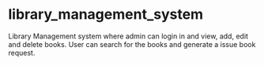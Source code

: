 # library_management_system
Library Management system where admin can login in and view, add, edit and delete books.
User can search for the books and generate a issue book request. 
